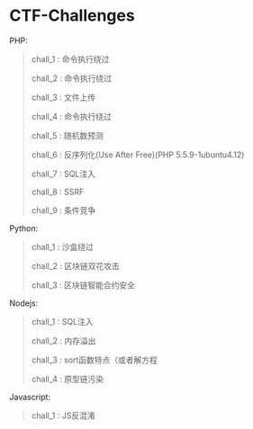 # CTF-Challenges

PHP:

> chall_1 : 命令执行绕过 
> 
> chall_2 : 命令执行绕过 
> 
> chall_3 : 文件上传 
> 
> chall_4 : 命令执行绕过 
> 
> chall_5 : 随机数预测 
> 
> chall_6 : 反序列化(Use After Free)(PHP 5.5.9-1ubuntu4.12)
> 
> chall_7 : SQL注入
> 
> chall_8 : SSRF
> 
> chall_9 : 条件竞争
> 

Python:

> chall_1 : 沙盒绕过
> 
> chall_2 : 区块链双花攻击
> 
> chall_3 : 区块链智能合约安全
> 

Nodejs: 

> chall_1 : SQL注入
> 
> chall_2 : 内存溢出
> 
> chall_3 : sort函数特点（或者解方程
> 
> chall_4 : 原型链污染

Javascript:

> chall_1 : JS反混淆